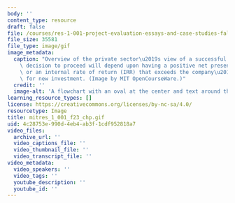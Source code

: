 ```yaml
---
body: ''
content_type: resource
draft: false
file: /courses/res-1-001-project-evaluation-essays-and-case-studies-fall-2023/mitres_1_001_f23_chp.gif
file_size: 35581
file_type: image/gif
image_metadata:
  caption: "Overview of the private sector\u2019s view of a successful project. The\
    \ decision to proceed will depend upon having a positive net present value (NPV)\
    \ or an internal rate of return (IRR) that exceeds the company\u2019s hurdle rate\
    \ for new investment. (Image by MIT OpenCourseWare.)"
  credit: ''
  image-alt: 'A flowchart with an oval at the center and text around the oval. '
learning_resource_types: []
license: https://creativecommons.org/licenses/by-nc-sa/4.0/
resourcetype: Image
title: mitres_1_001_f23_chp.gif
uid: 4c28753e-990d-4eb4-ab3f-1cdf952818a7
video_files:
  archive_url: ''
  video_captions_file: ''
  video_thumbnail_file: ''
  video_transcript_file: ''
video_metadata:
  video_speakers: ''
  video_tags: ''
  youtube_description: ''
  youtube_id: ''
---
```

